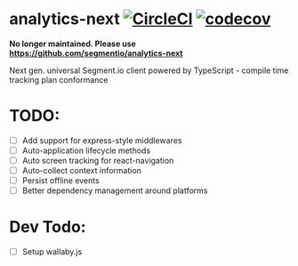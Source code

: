 # analytics-next [![CircleCI](https://circleci.com/gh/tonyxiao/analytics-next.svg?style=svg&circle-token=931364c6a515665e2ce6f33bda8b7461747f0b4b)](https://circleci.com/gh/tonyxiao/analytics-next) [![codecov](https://codecov.io/gh/tonyxiao/analytics-next/branch/master/graph/badge.svg)](https://codecov.io/gh/tonyxiao/analytics-next)

**No longer maintained. Please use https://github.com/segmentio/analytics-next**

Next gen. universal Segment.io client powered by TypeScript - compile time tracking plan conformance

# TODO:

* [ ] Add support for express-style middlewares
* [ ] Auto-application lifecycle methods
* [ ] Auto screen tracking for react-navigation
* [ ] Auto-collect context information
* [ ] Persist offline events
* [ ] Better dependency management around platforms

# Dev Todo:

* [ ] Setup wallaby.js
